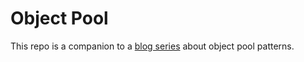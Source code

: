 # Object Pool

This repo is a companion to a [blog series](https://www.gregbair.dev/tags/object-pool/) about object pool patterns.
